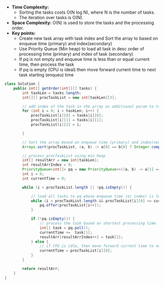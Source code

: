 - **Time Complexity:**
    - Sorting the tasks costs O(N log N), where N is the number of tasks.
    - The iteration over tasks is O(N).
- **Space Complexity:** O(N) is used to store the tasks and the processing order.
- **Key points:**
    - Create new task array with task index and Sort the array to based on enqueue time (primary) and index(secondary)
    - Use Priority Queue (Min heap) to load all task in desc order of processing time (primary) and index of task (secondary)
    - If pq is not empty and enqueue time is less than or equal current time, then process the task
    - If pq is empty (CPU is ideal) then move forward current time to next task starting (enqueu) time

```java
class Solution {
    public int[] getOrder(int[][] tasks) {
        int taskLen = tasks.length;
        int[][] procTaskList = new int[taskLen][3];

        // add index of the task in the array as additional param to track the task 
        for (int i = 0; i < taskLen; i++) {
            procTaskList[i][0] = tasks[i][0];
            procTaskList[i][1] = tasks[i][1];
            procTaskList[i][2] = i;

        }

        // Sort the array based on enqueue time (primary) and index(secondary)
        Arrays.sort(procTaskList, (a, b) -> a[0] == b[0] ? Integer.compare(a[2], b[2]) : Integer.compare(a[0], b[0]));

        // process procTaskList using min heap
        int[] resultArr = new int[taskLen];
        int resultArrIndex = 0;
        PriorityQueue<int[]> pq = new PriorityQueue<>((a, b) -> a[1] == b[1] ? Integer.compare(a[2], b[2]) : Integer.compare(a[1], b[1]));
        int i = 0;
        int currentTime = 0;

        while (i < procTaskList.length || !pq.isEmpty()) {

            // load all tasks to pq whose enqueue time (or index) is less than or equal to current time
            while (i < procTaskList.length && procTaskList[i][0] <= currentTime) {
                pq.offer(procTaskList[i++]);
            }

            if (!pq.isEmpty()) {
                // process the task based on shortest processing time
                int[] task = pq.poll();
                currentTime +=  task[1];
                resultArr[resultArrIndex++] = task[2];
            } else {
                // if CPU is idle, then move forward current time to next task starting time
                currentTime = procTaskList[i][0];
            }
        }

        return resultArr;
    }
}
```